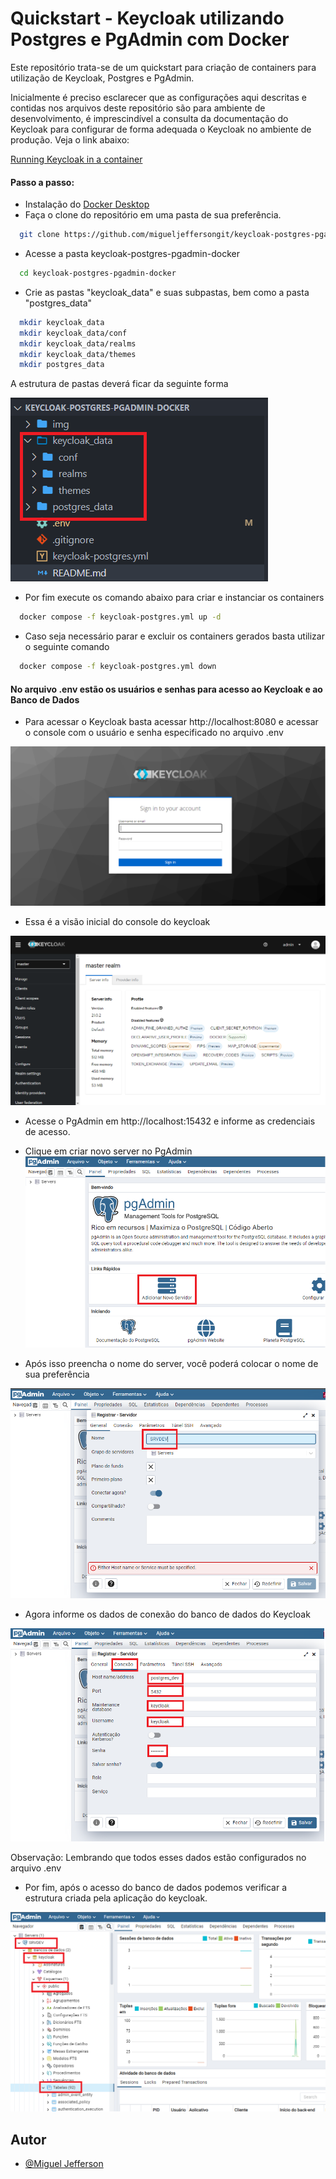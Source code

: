 # Quickstart - Keycloak utilizando Postgres e PgAdmin com Docker

Este repositório trata-se de um quickstart para criação de containers para utilização de Keycloak, Postgres e PgAdmin.

Inicialmente é preciso esclarecer que as configurações aqui descritas e contidas nos arquivos deste repositório são para ambiente de desenvolvimento, é imprescindível a consulta da documentação do Keycloak para configurar de forma adequada o Keycloak no ambiente de produção. Veja o link abaixo:

[Running Keycloak in a container](https://www.keycloak.org/server/containers)
#### Passo a passo:

- Instalação do [Docker Desktop](https://www.docker.com/products/docker-desktop/)
- Faça o clone do repositório em uma pasta de sua preferência.

```bash
  git clone https://github.com/migueljeffersongit/keycloak-postgres-pgadmin-docker.git  
```

- Acesse a pasta keycloak-postgres-pgadmin-docker 

```bash
  cd keycloak-postgres-pgadmin-docker
```

- Crie as pastas "keycloak_data" e suas subpastas, bem como a pasta "postgres_data"

```bash
  mkdir keycloak_data
  mkdir keycloak_data/conf
  mkdir keycloak_data/realms
  mkdir keycloak_data/themes
  mkdir postgres_data
```

A estrutura de pastas deverá ficar da seguinte forma

![Estrutura de pasta](https://raw.githubusercontent.com/migueljeffersongit/keycloak-postgres-pgadmin-docker/main/img/estrutura-pastas.png)

- Por fim execute os comando abaixo para criar e instanciar os containers

```bash
  docker compose -f keycloak-postgres.yml up -d
```

- Caso seja necessário parar e excluir os containers gerados basta utilizar o seguinte comando

```bash
  docker compose -f keycloak-postgres.yml down
```

#### No arquivo .env estão os usuários e senhas para acesso ao Keycloak e ao Banco de Dados

- Para acessar o Keycloak basta acessar http://localhost:8080 e acessar o console com o usuário e senha especificado no arquivo .env

![Página login keycloak](https://raw.githubusercontent.com/migueljeffersongit/keycloak-postgres-pgadmin-docker/main/img/keycloak-login.png)

- Essa é a visão inicial do console do keycloak

![Visão inicial keycloak](https://raw.githubusercontent.com/migueljeffersongit/keycloak-postgres-pgadmin-docker/main/img/keycloak-console.png)


- Acesse o PgAdmin em http://localhost:15432 e informe as credenciais de acesso. 
- Clique em criar novo server no PgAdmin
![Criar novo server PgAdmin](https://raw.githubusercontent.com/migueljeffersongit/keycloak-postgres-pgadmin-docker/main/img/pgadmin-add-server.png)

- Após isso preencha o nome do server, você poderá colocar o nome de sua preferência

![Criar novo server PgAdmin](https://raw.githubusercontent.com/migueljeffersongit/keycloak-postgres-pgadmin-docker/main/img/pgadmin-add-server-name.png)

- Agora informe os dados de conexão do banco de dados do Keycloak

![Dados conexão banco de dados keycloak](https://raw.githubusercontent.com/migueljeffersongit/keycloak-postgres-pgadmin-docker/main/img/pgadmin-add-server-conexao.png)

Observação: Lembrando que todos esses dados estão configurados no arquivo .env

- Por fim, após o acesso do banco de dados podemos verificar a estrutura criada pela aplicação do keycloak. 

![Banco de dados Keycloak](https://raw.githubusercontent.com/migueljeffersongit/keycloak-postgres-pgadmin-docker/main/img/pgadmin-banco-de-dados-keycloak.png)

## Autor

- [@Miguel Jefferson](https://github.com/migueljeffersongit)

